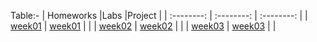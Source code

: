 Table:-
| Homeworks  |Labs        |Project     |
| :--------: | :--------: | :--------: |
| [week01](homework/week01/README.md) | [week01](lab/week01/README.md) | |
| [week02](homework/week02/README.md) | [week02](lab/week02/README.md) | |
| [week03](homework/week03/README.md) | [week03](lab/week03/README.md) | |